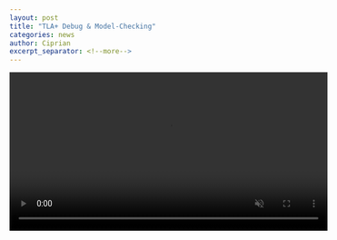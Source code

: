```yaml
---
layout: post
title: "TLA+ Debug & Model-Checking"
categories: news
author: Ciprian
excerpt_separator: <!--more-->
---
```


<!--more-->

<video src="/assets/videos/tlaplus_simu.mp4" width="560px" autoplay loop muted playsinline class="center-image"></video>
